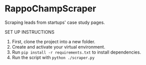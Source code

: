 # RappoChampScraper
Scraping leads from startups' case study pages.


SET UP INSTRUCTIONS

1. First, clone the project into a new folder.
2. Create and activate your virtual environment.
3. Run `pip install -r requirements.txt` to install dependencies.
4. Run the script with `python ./scraper.py`
